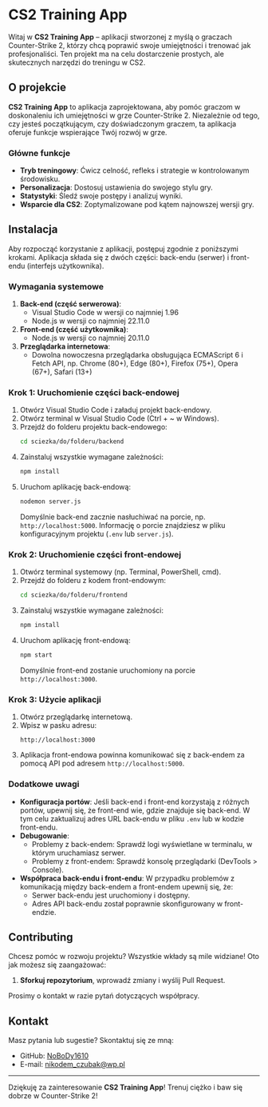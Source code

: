 # CS2 Training App

Witaj w **CS2 Training App** – aplikacji stworzonej z myślą o graczach Counter-Strike 2, którzy chcą poprawić swoje umiejętności i trenować jak profesjonaliści. Ten projekt ma na celu dostarczenie prostych, ale skutecznych narzędzi do treningu w CS2.

## O projekcie

**CS2 Training App** to aplikacja zaprojektowana, aby pomóc graczom w doskonaleniu ich umiejętności w grze Counter-Strike 2. Niezależnie od tego, czy jesteś początkującym, czy doświadczonym graczem, ta aplikacja oferuje funkcje wspierające Twój rozwój w grze.

### Główne funkcje
- **Tryb treningowy**: Ćwicz celność, refleks i strategie w kontrolowanym środowisku.
- **Personalizacja**: Dostosuj ustawienia do swojego stylu gry.
- **Statystyki**: Śledź swoje postępy i analizuj wyniki.
- **Wsparcie dla CS2**: Zoptymalizowane pod kątem najnowszej wersji gry.

## Instalacja

Aby rozpocząć korzystanie z aplikacji, postępuj zgodnie z poniższymi krokami. Aplikacja składa się z dwóch części: back-endu (serwer) i front-endu (interfejs użytkownika).

### Wymagania systemowe
1. **Back-end (część serwerowa)**:
   - Visual Studio Code w wersji co najmniej 1.96
   - Node.js w wersji co najmniej 22.11.0
2. **Front-end (część użytkownika)**:
   - Node.js w wersji co najmniej 20.11.0
3. **Przeglądarka internetowa**:
   - Dowolna nowoczesna przeglądarka obsługująca ECMAScript 6 i Fetch API, np. Chrome (80+), Edge (80+), Firefox (75+), Opera (67+), Safari (13+)

### Krok 1: Uruchomienie części back-endowej
1. Otwórz Visual Studio Code i załaduj projekt back-endowy.
2. Otwórz terminal w Visual Studio Code (Ctrl + ~ w Windows).
3. Przejdź do folderu projektu back-endowego:
   ```bash
   cd sciezka/do/folderu/backend

4. Zainstaluj wszystkie wymagane zależności:
   ```bash
   npm install
   ```
5. Uruchom aplikację back-endową:
   ```bash
   nodemon server.js
   ```
   Domyślnie back-end zacznie nasłuchiwać na porcie, np. `http://localhost:5000`. Informację o porcie znajdziesz w pliku konfiguracyjnym projektu (`.env` lub `server.js`).

### Krok 2: Uruchomienie części front-endowej
1. Otwórz terminal systemowy (np. Terminal, PowerShell, cmd).
2. Przejdź do folderu z kodem front-endowym:
   ```bash
   cd sciezka/do/folderu/frontend
   ```
3. Zainstaluj wszystkie wymagane zależności:
   ```bash
   npm install
   ```
4. Uruchom aplikację front-endową:
   ```bash
   npm start
   ```
   Domyślnie front-end zostanie uruchomiony na porcie `http://localhost:3000`.

### Krok 3: Użycie aplikacji
1. Otwórz przeglądarkę internetową.
2. Wpisz w pasku adresu:
   ```
   http://localhost:3000
   ```
3. Aplikacja front-endowa powinna komunikować się z back-endem za pomocą API pod adresem `http://localhost:5000`.

### Dodatkowe uwagi
- **Konfiguracja portów**: Jeśli back-end i front-end korzystają z różnych portów, upewnij się, że front-end wie, gdzie znajduje się back-end. W tym celu zaktualizuj adres URL back-endu w pliku `.env` lub w kodzie front-endu.
- **Debugowanie**:
  - Problemy z back-endem: Sprawdź logi wyświetlane w terminalu, w którym uruchamiasz serwer.
  - Problemy z front-endem: Sprawdź konsolę przeglądarki (DevTools > Console).
- **Współpraca back-endu i front-endu**: W przypadku problemów z komunikacją między back-endem a front-endem upewnij się, że:
  - Serwer back-endu jest uruchomiony i dostępny.
  - Adres API back-endu został poprawnie skonfigurowany w front-endzie.

## Contributing

Chcesz pomóc w rozwoju projektu? Wszystkie wkłady są mile widziane! Oto jak możesz się zaangażować:

1. **Sforkuj repozytorium**, wprowadź zmiany i wyślij Pull Request.

Prosimy o kontakt w razie pytań dotyczących współpracy.

## Kontakt

Masz pytania lub sugestie? Skontaktuj się ze mną:
- GitHub: [NoBoDy1610](https://github.com/NoBoDy1610)
- E-mail: nikodem_czubak@wp.pl

---

Dziękuję za zainteresowanie **CS2 Training App**! Trenuj ciężko i baw się dobrze w Counter-Strike 2!
```
